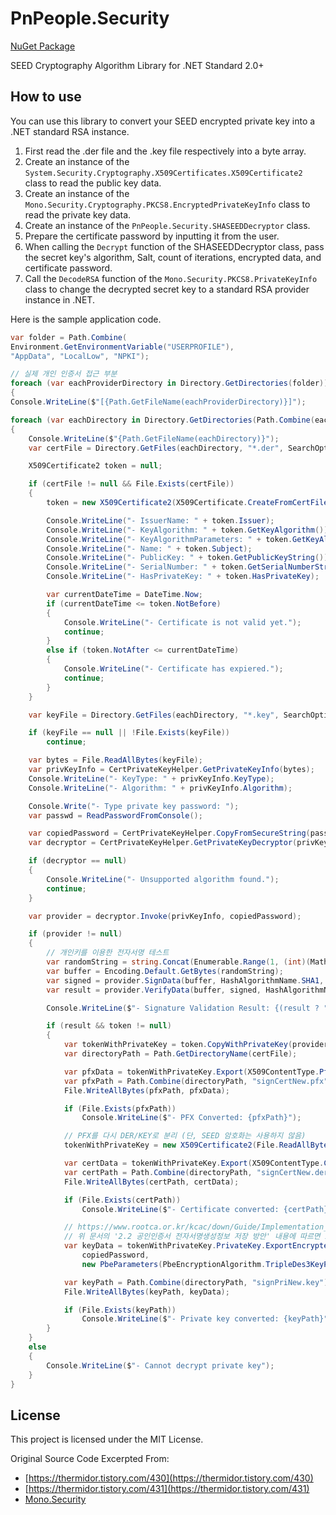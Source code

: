 # PnPeople.Security

[NuGet Package](https://www.nuget.org/packages/PnPeople.Security/)

SEED Cryptography Algorithm Library for .NET Standard 2.0+

## How to use

You can use this library to convert your SEED encrypted private key into a .NET standard RSA instance.

1. First read the .der file and the .key file respectively into a byte array.
1. Create an instance of the `System.Security.Cryptography.X509Certificates.X509Certificate2` class to read the public key data.
1. Create an instance of the `Mono.Security.Cryptography.PKCS8.EncryptedPrivateKeyInfo` class to read the private key data.
1. Create an instance of the `PnPeople.Security.SHASEEDDecryptor` class.
1. Prepare the certificate password by inputting it from the user.
1. When calling the `Decrypt` function of the SHASEEDDecryptor class, pass the secret key's algorithm, Salt, count of iterations, encrypted data, and certificate password.
1. Call the `DecodeRSA` function of the `Mono.Security.PKCS8.PrivateKeyInfo` class to change the decrypted secret key to a standard RSA provider instance in .NET.

Here is the sample application code.

```csharp
var folder = Path.Combine(
Environment.GetEnvironmentVariable("USERPROFILE"),
"AppData", "LocalLow", "NPKI");

// 실제 개인 인증서 접근 부분
foreach (var eachProviderDirectory in Directory.GetDirectories(folder))
{
Console.WriteLine($"[{Path.GetFileName(eachProviderDirectory)}]");

foreach (var eachDirectory in Directory.GetDirectories(Path.Combine(eachProviderDirectory, "USER")))
{
    Console.WriteLine($"{Path.GetFileName(eachDirectory)}");
    var certFile = Directory.GetFiles(eachDirectory, "*.der", SearchOption.TopDirectoryOnly).FirstOrDefault();

    X509Certificate2 token = null;

    if (certFile != null && File.Exists(certFile))
    {
        token = new X509Certificate2(X509Certificate.CreateFromCertFile(certFile));

        Console.WriteLine("- IssuerName: " + token.Issuer);
        Console.WriteLine("- KeyAlgorithm: " + token.GetKeyAlgorithm());
        Console.WriteLine("- KeyAlgorithmParameters: " + token.GetKeyAlgorithmParametersString());
        Console.WriteLine("- Name: " + token.Subject);
        Console.WriteLine("- PublicKey: " + token.GetPublicKeyString());
        Console.WriteLine("- SerialNumber: " + token.GetSerialNumberString());
        Console.WriteLine("- HasPrivateKey: " + token.HasPrivateKey);

        var currentDateTime = DateTime.Now;
        if (currentDateTime <= token.NotBefore)
        {
            Console.WriteLine("- Certificate is not valid yet.");
            continue;
        }
        else if (token.NotAfter <= currentDateTime)
        {
            Console.WriteLine("- Certificate has expiered.");
            continue;
        }
    }

    var keyFile = Directory.GetFiles(eachDirectory, "*.key", SearchOption.TopDirectoryOnly).FirstOrDefault();

    if (keyFile == null || !File.Exists(keyFile))
        continue;

    var bytes = File.ReadAllBytes(keyFile);
    var privKeyInfo = CertPrivateKeyHelper.GetPrivateKeyInfo(bytes);
    Console.WriteLine("- KeyType: " + privKeyInfo.KeyType);
    Console.WriteLine("- Algorithm: " + privKeyInfo.Algorithm);

    Console.Write("- Type private key password: ");
    var passwd = ReadPasswordFromConsole();

    var copiedPassword = CertPrivateKeyHelper.CopyFromSecureString(passwd);
    var decryptor = CertPrivateKeyHelper.GetPrivateKeyDecryptor(privKeyInfo);

    if (decryptor == null)
    {
        Console.WriteLine("- Unsupported algorithm found.");
        continue;
    }

    var provider = decryptor.Invoke(privKeyInfo, copiedPassword);

    if (provider != null)
    {
        // 개인키를 이용한 전자서명 테스트
        var randomString = string.Concat(Enumerable.Range(1, (int)(Math.Abs(DateTime.Now.Ticks) % 9)).Select(x => Guid.NewGuid().ToString("n")));
        var buffer = Encoding.Default.GetBytes(randomString);
        var signed = provider.SignData(buffer, HashAlgorithmName.SHA1, RSASignaturePadding.Pkcs1);
        var result = provider.VerifyData(buffer, signed, HashAlgorithmName.SHA1, RSASignaturePadding.Pkcs1);

        Console.WriteLine($"- Signature Validation Result: {(result ? "Valid" : "Invalid")}");

        if (result && token != null)
        {
            var tokenWithPrivateKey = token.CopyWithPrivateKey(provider);
            var directoryPath = Path.GetDirectoryName(certFile);

            var pfxData = tokenWithPrivateKey.Export(X509ContentType.Pfx, passwd);
            var pfxPath = Path.Combine(directoryPath, "signCertNew.pfx");
            File.WriteAllBytes(pfxPath, pfxData);

            if (File.Exists(pfxPath))
                Console.WriteLine($"- PFX Converted: {pfxPath}");

            // PFX를 다시 DER/KEY로 분리 (단, SEED 암호화는 사용하지 않음)
            tokenWithPrivateKey = new X509Certificate2(File.ReadAllBytes(pfxPath), passwd, X509KeyStorageFlags.Exportable);

            var certData = tokenWithPrivateKey.Export(X509ContentType.Cert);
            var certPath = Path.Combine(directoryPath, "signCertNew.der");
            File.WriteAllBytes(certPath, certData);

            if (File.Exists(certPath))
                Console.WriteLine($"- Certificate converted: {certPath}");

            // https://www.rootca.or.kr/kcac/down/Guide/Implementation_Guideline_for_Safe_Usage_of_Accredited_Certificate_using_bio_information_in_Smart_phone.pdf
            // 위 문서의 '2.2 공인인증서 전자서명생성정보 저장 방안' 내용에 따르면 IterationCount는 2048로 약속된 것 같다.
            var keyData = tokenWithPrivateKey.PrivateKey.ExportEncryptedPkcs8PrivateKey(
                copiedPassword,
                new PbeParameters(PbeEncryptionAlgorithm.TripleDes3KeyPkcs12, HashAlgorithmName.SHA1, 2048));

            var keyPath = Path.Combine(directoryPath, "signPriNew.key");
            File.WriteAllBytes(keyPath, keyData);

            if (File.Exists(keyPath))
                Console.WriteLine($"- Private key converted: {keyPath}");
        }
    }
    else
    {
        Console.WriteLine($"- Cannot decrypt private key");
    }
}
```

## License

This project is licensed under the MIT License.

Original Source Code Excerpted From:

- [https://thermidor.tistory.com/430](https://thermidor.tistory.com/430)
- [https://thermidor.tistory.com/431](https://thermidor.tistory.com/431)
- [Mono.Security](https://github.com/mono/mono/tree/5d2e3bc3b3c8184d35b2f7801e88d96470d367c4/mcs/class/Mono.Security)
